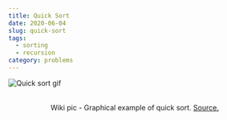 ```yaml
---
title: Quick Sort
date: 2020-06-04
slug: quick-sort
tags:
  - sorting
  - recursion
category: problems
---
```


<img style='display: block; margin: 0 auto; margin-bottom: 2rem;' src='https://upload.wikimedia.org/wikipedia/commons/thumb/6/6a/Sorting_quicksort_anim.gif/220px-Sorting_quicksort_anim.gif' alt='Quick sort gif'/>

<span style="display:block; text-align: center;">Wiki pic - Graphical example of quick sort. [Source.](https://en.wikipedia.org/wiki/Quicksort)</span>

<!-- embed:quick_sort.js -->
